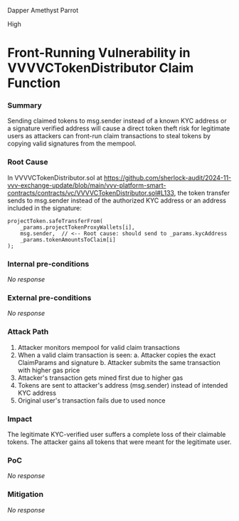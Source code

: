 Dapper Amethyst Parrot

High

# Front-Running Vulnerability in VVVVCTokenDistributor Claim Function

### Summary

Sending claimed tokens to msg.sender instead of a known KYC address or a signature verified address will cause a direct token theft risk for legitimate users as attackers can front-run claim transactions to steal tokens by copying valid signatures from the mempool. 

### Root Cause

In VVVVCTokenDistributor.sol at https://github.com/sherlock-audit/2024-11-vvv-exchange-update/blob/main/vvv-platform-smart-contracts/contracts/vc/VVVVCTokenDistributor.sol#L133, the token transfer sends to msg.sender instead of the authorized KYC address or an address included in the signature:
```solidity
projectToken.safeTransferFrom(
    _params.projectTokenProxyWallets[i],
    msg.sender,  // <-- Root cause: should send to _params.kycAddress
    _params.tokenAmountsToClaim[i]
);
```

### Internal pre-conditions

_No response_

### External pre-conditions

_No response_

### Attack Path

1. Attacker monitors mempool for valid claim transactions
2. When a valid claim transaction is seen:
a. Attacker copies the exact ClaimParams and signature
 b. Attacker submits the same transaction with higher gas price
5. Attacker's transaction gets mined first due to higher gas
6. Tokens are sent to attacker's address (msg.sender) instead of intended KYC address
7. Original user's transaction fails due to used nonce

### Impact

The legitimate KYC-verified user suffers a complete loss of their claimable tokens. The attacker gains all tokens that were meant for the legitimate user.


### PoC

_No response_

### Mitigation

_No response_